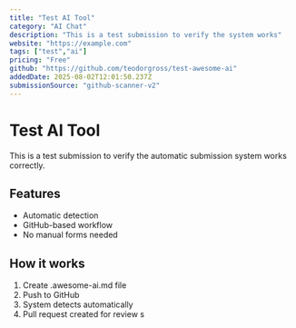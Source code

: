 ```yaml
---
title: "Test AI Tool"
category: "AI Chat"
description: "This is a test submission to verify the system works"
website: "https://example.com"
tags: ["test","ai"]
pricing: "Free"
github: "https://github.com/teodorgross/test-awesome-ai"
addedDate: 2025-08-02T12:01:50.237Z
submissionSource: "github-scanner-v2"
---
```

# Test AI Tool

This is a test submission to verify the automatic submission system works correctly.

## Features

- Automatic detection
- GitHub-based workflow
- No manual forms needed

## How it works

1. Create .awesome-ai.md file
2. Push to GitHub
3. System detects automatically
4. Pull request created for review
s